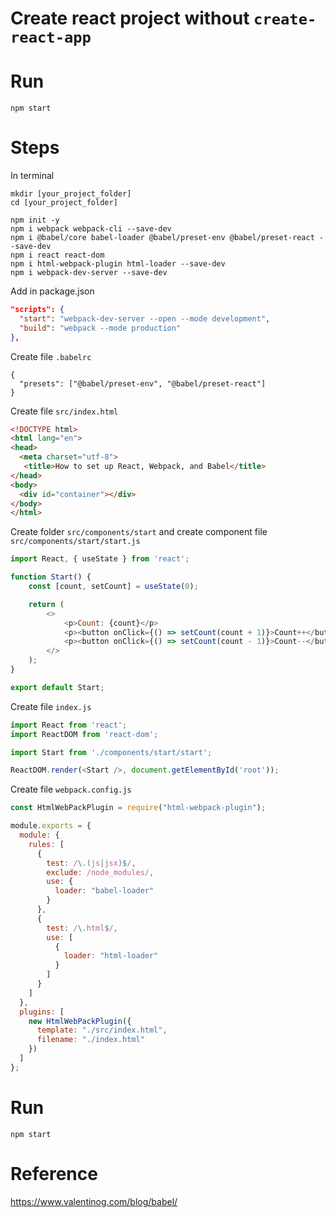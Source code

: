 # Create react project without `create-react-app`

# Run
`npm start`

# Steps

In terminal
```
mkdir [your_project_folder]
cd [your_project_folder]

npm init -y
npm i webpack webpack-cli --save-dev
npm i @babel/core babel-loader @babel/preset-env @babel/preset-react --save-dev
npm i react react-dom
npm i html-webpack-plugin html-loader --save-dev
npm i webpack-dev-server --save-dev
```

Add in package.json
```json
"scripts": {
  "start": "webpack-dev-server --open --mode development",
  "build": "webpack --mode production"
},
```

Create file `.babelrc`
```
{
  "presets": ["@babel/preset-env", "@babel/preset-react"]
}
```

Create file `src/index.html`
```html
<!DOCTYPE html>
<html lang="en">
<head>
  <meta charset="utf-8">
   <title>How to set up React, Webpack, and Babel</title>
</head>
<body>
  <div id="container"></div>
</body>
</html>
```

Create folder `src/components/start` and create component file `src/components/start/start.js`
```javascript
import React, { useState } from 'react';

function Start() {
    const [count, setCount] = useState(0);

    return (
        <>
            <p>Count: {count}</p>
            <p><button onClick={() => setCount(count + 1)}>Count++</button></p>
            <p><button onClick={() => setCount(count - 1)}>Count--</button></p>
        </>
    );
}

export default Start;
```

Create file `index.js`
```javascript
import React from 'react';
import ReactDOM from 'react-dom';

import Start from './components/start/start';

ReactDOM.render(<Start />, document.getElementById('root'));
```

Create file `webpack.config.js`
```javascript
const HtmlWebPackPlugin = require("html-webpack-plugin");

module.exports = {
  module: {
    rules: [
      {
        test: /\.(js|jsx)$/,
        exclude: /node_modules/,
        use: {
          loader: "babel-loader"
        }
      },
      {
        test: /\.html$/,
        use: [
          {
            loader: "html-loader"
          }
        ]
      }
    ]
  },
  plugins: [
    new HtmlWebPackPlugin({
      template: "./src/index.html",
      filename: "./index.html"
    })
  ]
};
```

# Run
```
npm start
```

# Reference
https://www.valentinog.com/blog/babel/